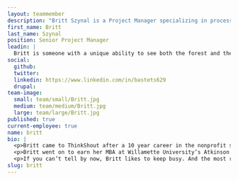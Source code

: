 ```yaml
---
layout: teammember
description: "Britt Szynal is a Project Manager specializing in process management at ThinkShout, a full service digital agency and B-Corp that specializes in nonprofit tech, digital strategy, website development, accessible design, and brand work."
first_name: Britt
last_name: Szynal
position: Senior Project Manager
leadin: |
  Britt is someone with a unique ability to see both the forest and the trees. She is enamored by the quest to learn how systems work; why they work; and, even more importantly, why things that *should* work, don’t. 
social:
  github:
  twitter:
  linkedin: https://www.linkedin.com/in/bastets629
  drupal:
team-image:
  small: team/small/Britt.jpg
  medium: team/medium/Britt.jpg
  large: team/large/Britt.jpg
published: true
current-employee: true
name: britt
bio: |
  <p>Britt came to ThinkShout after a 10 year career in the nonprofit sector. Starting at a mental health and housing organization in 2008, she developed a passion for building community and for meeting people where they are at. From there, she’s worn many hats from grants management and program evaluation, to program development and coalition building, to all aspects of fundraising. She received a Professional Certificate in Nonprofit Fundraising from the Willamette Valley Development Officers (WVDO) and PSU; and was a founding board member of YNPN Portland. 
  <p>Britt went on to earn her MBA at Willamette University’s Atkinson Graduate School of Management in 2007, graduating at the top of her class while simultaneously exceeding the prior year’s fundraising revenue as Director of Development at Harper’s Playground. Looking for her next challenge, Britt decided on ThinkShout as a place where her passion for community and for driving positive could intersect with her penchant for systems and processes.
  <p>If you can’t tell by now, Britt likes to keep busy. And the most recent role that is keeping busy: being a new mom. Britt’s wide ranging hobbies now include walks with her baby, cuddle naps with her baby, feeding her baby, playing with her baby, coffee, washing a million loads of baby laundry, making her baby laugh, baby….baby baby, baby baby. Coffee. Baby. Baby baby, Baby.
slug: britt
---
```

